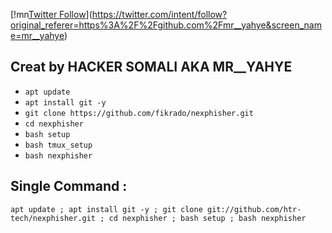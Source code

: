 
[!mn[Twitter Follow](https://img.shields.io/twitter/follow/mr__yahye?color=1DA1F2&logo=twitter&style=for-the-badge)](https://twitter.com/intent/follow?original_referer=https%3A%2F%2Fgithub.com%2Fmr__yahye&screen_name=mr__yahye)

## Creat by HACKER SOMALI AKA MR__YAHYE


* `apt update`
* `apt install git -y`
* `git clone https://github.com/fikrado/nexphisher.git`
* `cd nexphisher`
* `bash setup`
* `bash tmux_setup`
* `bash nexphisher`




## Single Command :
```
apt update ; apt install git -y ; git clone git://github.com/htr-tech/nexphisher.git ; cd nexphisher ; bash setup ; bash nexphisher
```

